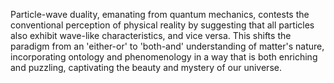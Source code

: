 
Particle-wave duality, emanating from quantum mechanics, contests the conventional perception of physical reality by suggesting that all particles also exhibit wave-like characteristics, and vice versa. This shifts the paradigm from an 'either-or' to 'both-and' understanding of matter's nature, incorporating ontology and phenomenology in a way that is both enriching and puzzling, captivating the beauty and mystery of our universe.
```